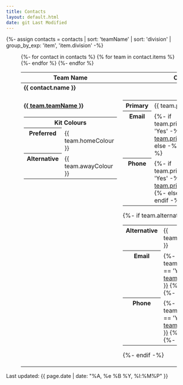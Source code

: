 ```yaml
---
title: Contacts
layout: default.html
date: git Last Modified
---
```


{%- assign contacts = contacts | sort: 'teamName' | sort: 'division' | group_by_exp: 'item', 'item.division' -%}

<style>
	tr {
		vertical-align: baseline;
	}
</style>


<figure>
	<table>
		<thead>
			<tr>
				<th>Team Name</th>
				<th>Contacts</th>
				<th>Venue</th>
			</tr>
		</thead>
		<tbody>
			{%- for contact in contacts %}
				<tr><td colspan="3"><b>{{ contact.name }}</b></td></tr>
				{% for team in contact.items %}
					<tr id="{{ team.teamName | slug }}">
						<td>
							<h4><a href="#{{ team.teamName | slug }}">{{ team.teamName }}</a></h4>
							<table>
								<tbody>
									<tr>
										<th colspan="2">Kit Colours</th>
									</tr>
									<tr>
										<th>Preferred</th>
										<td>{{ team.homeColour }}</td>
									</tr>
									<tr>
										<th>Alternative</th>
										<td>{{ team.awayColour }}</td>
									</tr>
								</tbody>
							</table>
						</td>
						<td>
							<table>
								<tbody>
									<tr>
										<th>Primary</th>
										<td>{{ team.primaryContactName }}</td>
									</tr>
									<tr>
										<th>Email</th>
										<td>
											{%- if team.primaryContactShare == 'Yes' -%}
												<a href="mailto:{{ team.primaryContactEmail }}">{{ team.primaryContactEmail }}</a>
											{%- else -%}
												Redacted
											{%- endif -%}
										</td>
									</tr>
									<tr>
										<th>Phone</th>
										<td>
											{%- if team.primaryContactShare == 'Yes' -%}
												<a href="tel:{{ team.primaryContactPhone }}">{{ team.primaryContactPhone }}</a>
											{%- else -%}
												Redacted
											{%- endif -%}
										</td>
									</tr>
								</tbody>
							</table>
							{%- if team.alternativeContactName != '' -%}
							<table>
								<tbody>
									<tr>
										<th>Alternative</th>
										<td>{{ team.alternativeContactName }}</td>
									</tr>
									<tr>
										<th>Email</th>
										<td>
											{%- if team.alternativeContactShare == 'Yes' -%}
												<a href="mailto:{{ team.alternativeContactEmail }}">{{ team.alternativeContactEmail }}</a>
											{%- else -%}
												Redacted
											{%- endif -%}
										</td>
									</tr>
									<tr>
										<th>Phone</th>
										<td>
											{%- if team.alternativeContactShare == 'Yes' -%}
												<a href="tel:{{ team.alternativeContactPhone }}">{{ team.alternativeContactPhone }}</a>
											{%- else -%}
												Redacted
											{%- endif -%}
										</td>
									</tr>
								</tbody>
							</table>
							{%- endif -%}
						</td>
						<td>
							<table>
								<tbody>
									<tr>
										<th>Game Day</th>
										<td>{{ team.gameDay }}</td>
									</tr>
									<tr>
										<th>Tipoff</th>
										<td>{{ team.tipoff }}</td>
									</tr>
									<tr>
										<th>Venue</th>
										<td>{{ team.homeVenue | replace: ",", "<br>" }}</td>
									</tr>
									<tr>
										<th>Free Parking</th>
										<td>{{ team.freeParking }}</td>
									</tr>
									{%- if team.freeParking == 'No'-%}
										<tr>
											<th>Parking Notes</th>
											<td>{{ team.parkingNotes }}</td>
										</tr>
									{%- endif -%}
								</tbody>
							</table>
							{%- if team.alternativeHomeVenue != '' -%}
								<table>
									<tbody>
										<tr>
											<th>Game Day</th>
											<td>{{ team.alternativeGameDay }}</td>
										</tr>
										<tr>
											<th>Tipoff</th>
											<td>{{ team.alternativeTipoff }}</td>
										</tr>
										<tr>
											<th>Venue</th>
											<td>{{ team.alternativeHomeVenue | replace: ",", "<br>" }}</td>
										</tr>
										<tr>
											<th>Free Parking</th>
											<td>{{ team.alternativeFreeParking }}</td>
										</tr>
										{%- if team.freeParking == 'No'-%}
											<tr>
												<th>Parking Notes</th>
												<td>{{ team.alternativeParkingNotes }}</td>
											</tr>
										{%- endif -%}
									</tbody>
								</table>
							{%- endif %}
						</td>
					</tr>
				{%- endfor %}
			{%- endfor %}
		</tbody>
	</table>
</figure>

<footer>
	<p>Last updated: {{ page.date | date: "%A, %e %B %Y, %l:%M%P" }}</p>
</footer>

